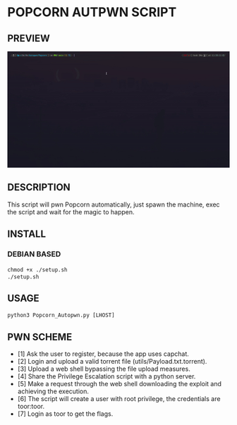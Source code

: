 # POPCORN AUTPWN SCRIPT

## PREVIEW

![](./utils/Popcorn_Autopwn.gif)

## DESCRIPTION

This script will pwn Popcorn automatically, just spawn the machine, exec the script and wait for the magic to happen.

## INSTALL

### DEBIAN BASED
```
chmod +x ./setup.sh
./setup.sh
```
## USAGE

```
python3 Popcorn_Autopwn.py [LHOST] 
```
## PWN SCHEME

- [1] Ask the user to register, because the app uses capchat.
- [2] Login and upload a valid torrent file (utils/Payload.txt.torrent).
- [3] Upload a web shell bypassing the file upload measures.
- [4] Share the Privilege Escalation script with a python server. 
- [5] Make a request through the web shell downloading the exploit and achieving the execution.
- [6] The script will create a user with root privilege, the credentials are toor:toor.
- [7] Login as toor to get the flags.
